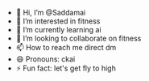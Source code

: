 - 👋 Hi, I’m @Saddamai
- 👀 I’m interested in fitness
- 🌱 I’m currently learning ai
- 💞️ I’m looking to collaborate on fitness
- 📫 How to reach me direct dm
- 😄 Pronouns: ckai
- ⚡ Fun fact: let's get fly to high 

<!---
Saddamai/Saddamai is a ✨ special ✨ repository because its `README.md` (this file) appears on your GitHub profile.
You can click the Preview link to take a look at your changes.
--->
